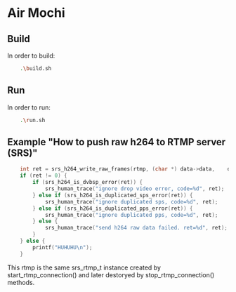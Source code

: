 # Air Mochi

## Build

In order to build:
```bash
    .\build.sh
```

## Run

In order to run:
```bash
    .\run.sh
```

## Example "How to push raw h264 to RTMP server (SRS)"

```c
    int ret = srs_h264_write_raw_frames(rtmp, (char *) data->data,    data->data_len, data->pts, data->pts);
    if (ret != 0) {
        if (srs_h264_is_dvbsp_error(ret)) {
            srs_human_trace("ignore drop video error, code=%d", ret);
        } else if (srs_h264_is_duplicated_sps_error(ret)) {
            srs_human_trace("ignore duplicated sps, code=%d", ret);
        } else if (srs_h264_is_duplicated_pps_error(ret)) {
            srs_human_trace("ignore duplicated pps, code=%d", ret);
        } else {
            srs_human_trace("send h264 raw data failed. ret=%d", ret);
        }
    } else {
        printf("HUHUHU\n");
    }
```

This rtmp is the same srs_rtmp_t instance created by start_rtmp_connection() and later destoryed by stop_rtmp_connection() methods.

